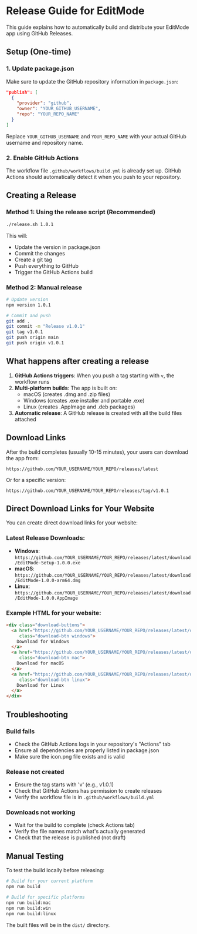 # Release Guide for EditMode

This guide explains how to automatically build and distribute your EditMode app using GitHub Releases.

## Setup (One-time)

### 1. Update package.json
Make sure to update the GitHub repository information in `package.json`:

```json
"publish": [
  {
    "provider": "github",
    "owner": "YOUR_GITHUB_USERNAME",
    "repo": "YOUR_REPO_NAME"
  }
]
```

Replace `YOUR_GITHUB_USERNAME` and `YOUR_REPO_NAME` with your actual GitHub username and repository name.

### 2. Enable GitHub Actions
The workflow file `.github/workflows/build.yml` is already set up. GitHub Actions should automatically detect it when you push to your repository.

## Creating a Release

### Method 1: Using the release script (Recommended)
```bash
./release.sh 1.0.1
```

This will:
- Update the version in package.json
- Commit the changes
- Create a git tag
- Push everything to GitHub
- Trigger the GitHub Actions build

### Method 2: Manual release
```bash
# Update version
npm version 1.0.1

# Commit and push
git add .
git commit -m "Release v1.0.1"
git tag v1.0.1
git push origin main
git push origin v1.0.1
```

## What happens after creating a release

1. **GitHub Actions triggers**: When you push a tag starting with `v`, the workflow runs
2. **Multi-platform builds**: The app is built on:
   - macOS (creates .dmg and .zip files)
   - Windows (creates .exe installer and portable .exe)
   - Linux (creates .AppImage and .deb packages)
3. **Automatic release**: A GitHub release is created with all the build files attached

## Download Links

After the build completes (usually 10-15 minutes), your users can download the app from:

```
https://github.com/YOUR_USERNAME/YOUR_REPO/releases/latest
```

Or for a specific version:
```
https://github.com/YOUR_USERNAME/YOUR_REPO/releases/tag/v1.0.1
```

## Direct Download Links for Your Website

You can create direct download links for your website:

### Latest Release Downloads:
- **Windows**: `https://github.com/YOUR_USERNAME/YOUR_REPO/releases/latest/download/EditMode-Setup-1.0.0.exe`
- **macOS**: `https://github.com/YOUR_USERNAME/YOUR_REPO/releases/latest/download/EditMode-1.0.0-arm64.dmg`
- **Linux**: `https://github.com/YOUR_USERNAME/YOUR_REPO/releases/latest/download/EditMode-1.0.0.AppImage`

### Example HTML for your website:
```html
<div class="download-buttons">
  <a href="https://github.com/YOUR_USERNAME/YOUR_REPO/releases/latest/download/EditMode-Setup.exe" 
     class="download-btn windows">
    Download for Windows
  </a>
  <a href="https://github.com/YOUR_USERNAME/YOUR_REPO/releases/latest/download/EditMode.dmg" 
     class="download-btn mac">
    Download for macOS
  </a>
  <a href="https://github.com/YOUR_USERNAME/YOUR_REPO/releases/latest/download/EditMode.AppImage" 
     class="download-btn linux">
    Download for Linux
  </a>
</div>
```

## Troubleshooting

### Build fails
- Check the GitHub Actions logs in your repository's "Actions" tab
- Ensure all dependencies are properly listed in package.json
- Make sure the icon.png file exists and is valid

### Release not created
- Ensure the tag starts with 'v' (e.g., v1.0.1)
- Check that GitHub Actions has permission to create releases
- Verify the workflow file is in `.github/workflows/build.yml`

### Downloads not working
- Wait for the build to complete (check Actions tab)
- Verify the file names match what's actually generated
- Check that the release is published (not draft)

## Manual Testing

To test the build locally before releasing:

```bash
# Build for your current platform
npm run build

# Build for specific platforms
npm run build:mac
npm run build:win
npm run build:linux
```

The built files will be in the `dist/` directory. 